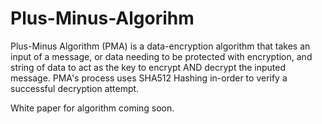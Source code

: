 # Plus-Minus-Algorihm


Plus-Minus Algorithm (PMA) is a data-encryption algorithm that takes an input of a message, or data needing to be protected with encryption, and string of data to act as the key to encrypt AND decrypt the inputed message. PMA's process uses SHA512 Hashing in-order to verify a successful decryption attempt.


White paper for algorithm coming soon.
